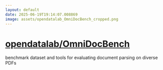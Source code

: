 ```yaml
---
layout: default
date: 2025-06-19T19:14:07.008869
image: assets/opendatalab_OmniDocBench_cropped.png
---
```


# [opendatalab/OmniDocBench](https://github.com/opendatalab/OmniDocBench)

benchmark dataset and tools for evaluating document parsing on diverse PDFs
